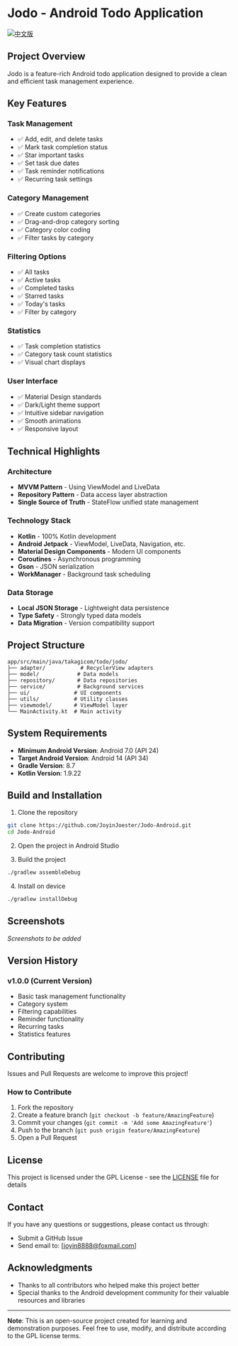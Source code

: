 # Jodo - Android Todo Application

[![中文版](https://img.shields.io/badge/README-中文版-blue)](README_ZH.md)

## Project Overview

Jodo is a feature-rich Android todo application designed to provide a clean and efficient task management experience.

## Key Features

### Task Management
- ✅ Add, edit, and delete tasks
- ✅ Mark task completion status
- ✅ Star important tasks
- ✅ Set task due dates
- ✅ Task reminder notifications
- ✅ Recurring task settings

### Category Management
- ✅ Create custom categories
- ✅ Drag-and-drop category sorting
- ✅ Category color coding
- ✅ Filter tasks by category

### Filtering Options
- ✅ All tasks
- ✅ Active tasks
- ✅ Completed tasks
- ✅ Starred tasks
- ✅ Today's tasks
- ✅ Filter by category

### Statistics
- ✅ Task completion statistics
- ✅ Category task count statistics
- ✅ Visual chart displays

### User Interface
- ✅ Material Design standards
- ✅ Dark/Light theme support
- ✅ Intuitive sidebar navigation
- ✅ Smooth animations
- ✅ Responsive layout

## Technical Highlights

### Architecture
- **MVVM Pattern** - Using ViewModel and LiveData
- **Repository Pattern** - Data access layer abstraction
- **Single Source of Truth** - StateFlow unified state management

### Technology Stack
- **Kotlin** - 100% Kotlin development
- **Android Jetpack** - ViewModel, LiveData, Navigation, etc.
- **Material Design Components** - Modern UI components
- **Coroutines** - Asynchronous programming
- **Gson** - JSON serialization
- **WorkManager** - Background task scheduling

### Data Storage
- **Local JSON Storage** - Lightweight data persistence
- **Type Safety** - Strongly typed data models
- **Data Migration** - Version compatibility support

## Project Structure

```
app/src/main/java/takagicom/todo/jodo/
├── adapter/           # RecyclerView adapters
├── model/            # Data models
├── repository/       # Data repositories
├── service/          # Background services
├── ui/              # UI components
├── utils/           # Utility classes
├── viewmodel/       # ViewModel layer
└── MainActivity.kt  # Main activity
```

## System Requirements

- **Minimum Android Version**: Android 7.0 (API 24)
- **Target Android Version**: Android 14 (API 34)
- **Gradle Version**: 8.7
- **Kotlin Version**: 1.9.22

## Build and Installation

1. Clone the repository
```bash
git clone https://github.com/JoyinJoester/Jodo-Android.git
cd Jodo-Android
```

2. Open the project in Android Studio

3. Build the project
```bash
./gradlew assembleDebug
```

4. Install on device
```bash
./gradlew installDebug
```

## Screenshots

*Screenshots to be added*

## Version History

### v1.0.0 (Current Version)
- Basic task management functionality
- Category system
- Filtering capabilities
- Reminder functionality
- Recurring tasks
- Statistics features

## Contributing

Issues and Pull Requests are welcome to improve this project!

### How to Contribute
1. Fork the repository
2. Create a feature branch (`git checkout -b feature/AmazingFeature`)
3. Commit your changes (`git commit -m 'Add some AmazingFeature'`)
4. Push to the branch (`git push origin feature/AmazingFeature`)
5. Open a Pull Request

## License

This project is licensed under the GPL License - see the [LICENSE](LICENSE) file for details

## Contact

If you have any questions or suggestions, please contact us through:
- Submit a GitHub Issue
- Send email to: [joyin8888@foxmail.com]

## Acknowledgments

- Thanks to all contributors who helped make this project better
- Special thanks to the Android development community for their valuable resources and libraries

---

**Note**: This is an open-source project created for learning and demonstration purposes. Feel free to use, modify, and distribute according to the GPL license terms.
